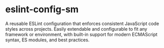 # eslint-config-sm

A reusable ESLint configuration that enforces consistent JavaScript code styles across projects. Easily extendable and configurable to fit any framework or environment, with built-in support for modern ECMAScript syntax, ES modules, and best practices.
